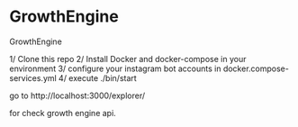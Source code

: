 # GrowthEngine
GrowthEngine


1/ Clone this repo
2/ Install Docker and docker-compose in your environment
3/ configure your instagram bot accounts in docker.compose-services.yml
4/ execute ./bin/start

go to
http://localhost:3000/explorer/ 

for check growth engine api.

